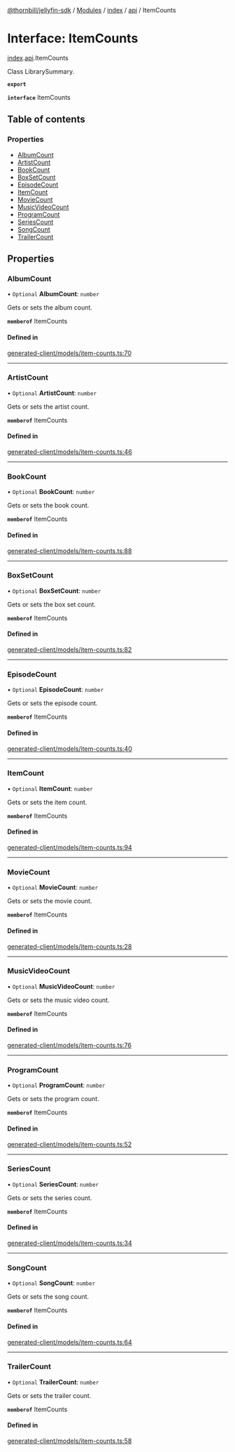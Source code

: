 [@thornbill/jellyfin-sdk](../README.md) / [Modules](../modules.md) / [index](../modules/index.md) / [api](../modules/index.api.md) / ItemCounts

# Interface: ItemCounts

[index](../modules/index.md).[api](../modules/index.api.md).ItemCounts

Class LibrarySummary.

**`export`**

**`interface`** ItemCounts

## Table of contents

### Properties

- [AlbumCount](index.api.ItemCounts.md#albumcount)
- [ArtistCount](index.api.ItemCounts.md#artistcount)
- [BookCount](index.api.ItemCounts.md#bookcount)
- [BoxSetCount](index.api.ItemCounts.md#boxsetcount)
- [EpisodeCount](index.api.ItemCounts.md#episodecount)
- [ItemCount](index.api.ItemCounts.md#itemcount)
- [MovieCount](index.api.ItemCounts.md#moviecount)
- [MusicVideoCount](index.api.ItemCounts.md#musicvideocount)
- [ProgramCount](index.api.ItemCounts.md#programcount)
- [SeriesCount](index.api.ItemCounts.md#seriescount)
- [SongCount](index.api.ItemCounts.md#songcount)
- [TrailerCount](index.api.ItemCounts.md#trailercount)

## Properties

### AlbumCount

• `Optional` **AlbumCount**: `number`

Gets or sets the album count.

**`memberof`** ItemCounts

#### Defined in

[generated-client/models/item-counts.ts:70](https://github.com/thornbill/jellyfin-sdk-typescript/blob/eb13db7/src/generated-client/models/item-counts.ts#L70)

___

### ArtistCount

• `Optional` **ArtistCount**: `number`

Gets or sets the artist count.

**`memberof`** ItemCounts

#### Defined in

[generated-client/models/item-counts.ts:46](https://github.com/thornbill/jellyfin-sdk-typescript/blob/eb13db7/src/generated-client/models/item-counts.ts#L46)

___

### BookCount

• `Optional` **BookCount**: `number`

Gets or sets the book count.

**`memberof`** ItemCounts

#### Defined in

[generated-client/models/item-counts.ts:88](https://github.com/thornbill/jellyfin-sdk-typescript/blob/eb13db7/src/generated-client/models/item-counts.ts#L88)

___

### BoxSetCount

• `Optional` **BoxSetCount**: `number`

Gets or sets the box set count.

**`memberof`** ItemCounts

#### Defined in

[generated-client/models/item-counts.ts:82](https://github.com/thornbill/jellyfin-sdk-typescript/blob/eb13db7/src/generated-client/models/item-counts.ts#L82)

___

### EpisodeCount

• `Optional` **EpisodeCount**: `number`

Gets or sets the episode count.

**`memberof`** ItemCounts

#### Defined in

[generated-client/models/item-counts.ts:40](https://github.com/thornbill/jellyfin-sdk-typescript/blob/eb13db7/src/generated-client/models/item-counts.ts#L40)

___

### ItemCount

• `Optional` **ItemCount**: `number`

Gets or sets the item count.

**`memberof`** ItemCounts

#### Defined in

[generated-client/models/item-counts.ts:94](https://github.com/thornbill/jellyfin-sdk-typescript/blob/eb13db7/src/generated-client/models/item-counts.ts#L94)

___

### MovieCount

• `Optional` **MovieCount**: `number`

Gets or sets the movie count.

**`memberof`** ItemCounts

#### Defined in

[generated-client/models/item-counts.ts:28](https://github.com/thornbill/jellyfin-sdk-typescript/blob/eb13db7/src/generated-client/models/item-counts.ts#L28)

___

### MusicVideoCount

• `Optional` **MusicVideoCount**: `number`

Gets or sets the music video count.

**`memberof`** ItemCounts

#### Defined in

[generated-client/models/item-counts.ts:76](https://github.com/thornbill/jellyfin-sdk-typescript/blob/eb13db7/src/generated-client/models/item-counts.ts#L76)

___

### ProgramCount

• `Optional` **ProgramCount**: `number`

Gets or sets the program count.

**`memberof`** ItemCounts

#### Defined in

[generated-client/models/item-counts.ts:52](https://github.com/thornbill/jellyfin-sdk-typescript/blob/eb13db7/src/generated-client/models/item-counts.ts#L52)

___

### SeriesCount

• `Optional` **SeriesCount**: `number`

Gets or sets the series count.

**`memberof`** ItemCounts

#### Defined in

[generated-client/models/item-counts.ts:34](https://github.com/thornbill/jellyfin-sdk-typescript/blob/eb13db7/src/generated-client/models/item-counts.ts#L34)

___

### SongCount

• `Optional` **SongCount**: `number`

Gets or sets the song count.

**`memberof`** ItemCounts

#### Defined in

[generated-client/models/item-counts.ts:64](https://github.com/thornbill/jellyfin-sdk-typescript/blob/eb13db7/src/generated-client/models/item-counts.ts#L64)

___

### TrailerCount

• `Optional` **TrailerCount**: `number`

Gets or sets the trailer count.

**`memberof`** ItemCounts

#### Defined in

[generated-client/models/item-counts.ts:58](https://github.com/thornbill/jellyfin-sdk-typescript/blob/eb13db7/src/generated-client/models/item-counts.ts#L58)
